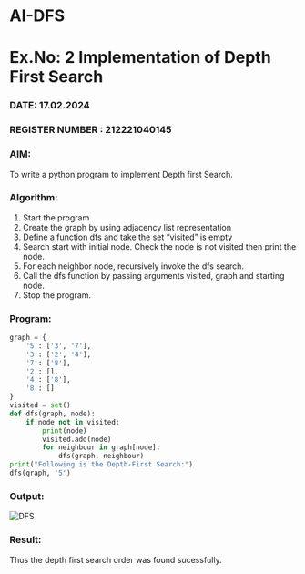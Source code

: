 # AI-DFS
# Ex.No: 2  Implementation of Depth First Search
### DATE: 17.02.2024                                                                           
### REGISTER NUMBER : 212221040145
### AIM: 
To write a python program to implement Depth first Search. 
### Algorithm:
1. Start the program
2. Create the graph by using adjacency list representation
3. Define a function dfs and take the set “visited” is empty 
4. Search start with initial node. Check the node is not visited then print the node.
5. For each neighbor node, recursively invoke the dfs search.
6. Call the dfs function by passing arguments visited, graph and starting node.
7. Stop the program.
### Program:
```python
graph = {
    '5': ['3', '7'],
    '3': ['2', '4'],
    '7': ['8'],
    '2': [],
    '4': ['8'],
    '8': []
}
visited = set()
def dfs(graph, node):
    if node not in visited:
        print(node)
        visited.add(node)
        for neighbour in graph[node]:
            dfs(graph, neighbour)
print("Following is the Depth-First Search:")
dfs(graph, '5')
```
### Output:
![DFS](https://github.com/MilitantVlr/AI-DFS/assets/121683193/01b2fbb6-7d20-4cd4-95ae-5379e5a5fc37)

### Result:
Thus the depth first search order was found sucessfully.
